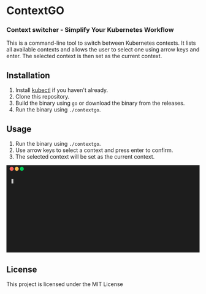 # ContextGO
### Context switcher - Simplify Your Kubernetes Workflow

This is a command-line tool to switch between Kubernetes contexts. It lists all available contexts and allows the user to select one using arrow keys and enter. The selected context is then set as the current context.

## Installation

1. Install [kubectl](https://kubernetes.io/docs/tasks/tools/install-kubectl/) if you haven't already.
2. Clone this repository.
3. Build the binary using `go` or download the binary from the releases.
4. Run the binary using `./contextgo`.

## Usage

1. Run the binary using `./contextgo`.
2. Use arrow keys to select a context and press enter to confirm.
3. The selected context will be set as the current context.

![Example usage](example.gif)

## License

This project is licensed under the MIT License
